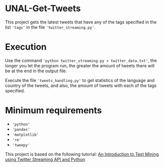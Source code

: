 # UNAL-Get-Tweets

This project gets the latest tweets that have any of the tags specified in the list `'tags'` in the file `'twitter_streaming.py'`.

# Execution

Use the command `'python twitter_streaming.py > twitter_data.txt'`, the longer you let the program run, the greater the amount of tweets there will be at the end in the output file.

Execute the file `'tweets_handling.py'` to get statistics of the language and country of the tweets, and also, the amount of tweets with each of the tags specified.

# Minimum requirements
- `'python'`
- `'pandas'`
- `'matplotlib'`
- `'re'`
- `'tweepy'`

This project is based on the following tutorial: [An Introduction to Text Mining using Twitter Streaming API and Python](http://adilmoujahid.com/posts/2014/07/twitter-analytics/)
